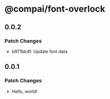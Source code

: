 # @compai/font-overlock

## 0.0.2

### Patch Changes

- b971bb4f: Update font data

## 0.0.1

### Patch Changes

- Hello, world!
